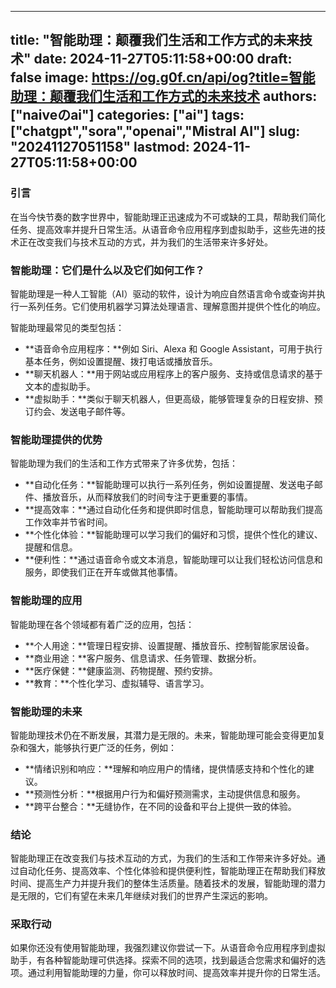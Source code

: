 
---
title: "智能助理：颠覆我们生活和工作方式的未来技术"
date: 2024-11-27T05:11:58+00:00
draft: false
image: https://og.g0f.cn/api/og?title=智能助理：颠覆我们生活和工作方式的未来技术
authors: ["naiveのai"]
categories: ["ai"]
tags: ["chatgpt","sora","openai","Mistral AI"]
slug: "20241127051158"
lastmod: 2024-11-27T05:11:58+00:00
---
### 引言

在当今快节奏的数字世界中，智能助理正迅速成为不可或缺的工具，帮助我们简化任务、提高效率并提升日常生活。从语音命令应用程序到虚拟助手，这些先进的技术正在改变我们与技术互动的方式，并为我们的生活带来许多好处。

### 智能助理：它们是什么以及它们如何工作？

智能助理是一种人工智能（AI）驱动的软件，设计为响应自然语言命令或查询并执行一系列任务。它们使用机器学习算法处理语言、理解意图并提供个性化的响应。

智能助理最常见的类型包括：

- **语音命令应用程序：**例如 Siri、Alexa 和 Google Assistant，可用于执行基本任务，例如设置提醒、拨打电话或播放音乐。
- **聊天机器人：**用于网站或应用程序上的客户服务、支持或信息请求的基于文本的虚拟助手。
- **虚拟助手：**类似于聊天机器人，但更高级，能够管理复杂的日程安排、预订约会、发送电子邮件等。

### 智能助理提供的优势

智能助理为我们的生活和工作方式带来了许多优势，包括：

- **自动化任务：**智能助理可以执行一系列任务，例如设置提醒、发送电子邮件、播放音乐，从而释放我们的时间专注于更重要的事情。
- **提高效率：**通过自动化任务和提供即时信息，智能助理可以帮助我们提高工作效率并节省时间。
- **个性化体验：**智能助理可以学习我们的偏好和习惯，提供个性化的建议、提醒和信息。
- **便利性：**通过语音命令或文本消息，智能助理可以让我们轻松访问信息和服务，即使我们正在开车或做其他事情。

### 智能助理的应用

智能助理在各个领域都有着广泛的应用，包括：

- **个人用途：**管理日程安排、设置提醒、播放音乐、控制智能家居设备。
- **商业用途：**客户服务、信息请求、任务管理、数据分析。
- **医疗保健：**健康监测、药物提醒、预约安排。
- **教育：**个性化学习、虚拟辅导、语言学习。

### 智能助理的未来

智能助理技术仍在不断发展，其潜力是无限的。未来，智能助理可能会变得更加复杂和强大，能够执行更广泛的任务，例如：

- **情绪识别和响应：**理解和响应用户的情绪，提供情感支持和个性化的建议。
- **预测性分析：**根据用户行为和偏好预测需求，主动提供信息和服务。
- **跨平台整合：**无缝协作，在不同的设备和平台上提供一致的体验。

### 结论

智能助理正在改变我们与技术互动的方式，为我们的生活和工作带来许多好处。通过自动化任务、提高效率、个性化体验和提供便利性，智能助理正在帮助我们释放时间、提高生产力并提升我们的整体生活质量。随着技术的发展，智能助理的潜力是无限的，它们有望在未来几年继续对我们的世界产生深远的影响。

### 采取行动

如果你还没有使用智能助理，我强烈建议你尝试一下。从语音命令应用程序到虚拟助手，有各种智能助理可供选择。探索不同的选项，找到最适合您需求和偏好的选项。通过利用智能助理的力量，你可以释放时间、提高效率并提升你的日常生活。